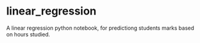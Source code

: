# linear_regression
A linear regression python notebook, for predictiong students marks based on hours studied.
